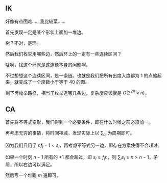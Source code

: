 ## IK
好像有点困难……我比较菜……

首先发现一定是某个形状上面加一堆边。

树？不对，是环。

然后我们枚举用哪些边，然后环上的一定有一些连续区间？

啥啊，找这个环就是这道题本身的问题啊。

不过想想这个连续区间，是一条链。也就是我们把所有出度入度都为 $1$ 的点缩起来，就变成了一个度数小于等于 $40$ 的图。

剩下再枚举路径，相当于枚举选哪几条边。复杂度应该就是 $O(2^{20} \times n)$。

## CA
首先将不等式变形，我们得到一个必要条件，即在什么时候之前必须加一。

再考虑无穷的事情，将时间相减，发现实际上以 $\sum_{a_i}$ 为周期即可。

因为我们只用了 $nf_i - 1 < s_i$，再考虑不等式另一边，即存在方案使得不会超过。

如果一个时刻 $n - 1$ 所有的 $+1$ 都会超过，即 $s_i \geq f_i n$，则 $\sum_i s_i \geq n > n - 1$，矛盾，所以右边可以满足。

然后写一个堆跑 $m$ 遍即可。
